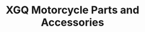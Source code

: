 ---
title: "XGQ Motorcycle Parts and Accessories"
url: /las-pinas/xgq-motorcycle-parts-and-accessories/
shop: Allgemein
---